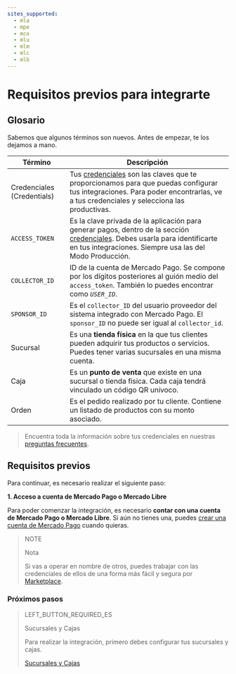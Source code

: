 ```yaml
---
sites_supported:
  - mla
  - mpe
  - mco
  - mlu
  - mlm
  - mlc
  - mlb
---
```


# Requisitos previos para integrarte

## Glosario

Sabemos que algunos términos son nuevos. Antes de empezar, te los dejamos a mano. 

| Término                            | Descripción                                                  |
| -----------------------------------| ------------------------------------------------------------ | 
| Credenciales (Credentials)         | Tus [credenciales]([FAKER][CREDENTIALS][URL]) son las claves que te proporcionamos para que puedas configurar tus integraciones. Para poder encontrarlas, ve a tus credenciales y selecciona las productivas. |
| `ACCESS_TOKEN` | Es la clave privada de la aplicación para generar pagos, dentro de la sección [credenciales]([FAKER][CREDENTIALS][URL]). Debes usarla para identificarte en tus integraciones. Siempre usa las del Modo Producción. |
| `COLLECTOR_ID` | ID de la cuenta de Mercado Pago. Se compone por los dígitos posteriores al guión medio del `access_token`. También lo puedes encontrar como _`USER_ID`_. |
| `SPONSOR_ID` |  Es el `collector_ID` del usuario proveedor del sistema integrado con Mercado Pago. El `sponsor_ID` no puede ser igual al `collector_id`. |
| Sucursal | Es una **tienda física** en la que tus clientes pueden adquirir tus productos o servicios. Puedes tener varias sucursales en una misma cuenta. |
| Caja | Es un **punto de venta** que existe en una sucursal o tienda física. Cada caja tendrá vinculado un código QR unívoco. |
| Orden | Es el pedido realizado por tu cliente. Contiene un listado de productos con su monto asociado.

> Encuentra toda la información sobre tus credenciales en nuestras [preguntas frecuentes](https://www.mercadopago.com.ar/developers/es/guides/faqs/credentials/).

## Requisitos previos

Para continuar, es necesario realizar el siguiente paso:

**1. Acceso a cuenta de Mercado Pago o Mercado Libre**

Para poder comenzar la integración, es necesario **contar con una cuenta de Mercado Pago o Mercado Libre**. 
Si aún no tienes una, puedes [crear una cuenta de Mercado Pago](https://www.mercadopago.com.ar) cuando quieras.

> NOTE
> 
> Nota
> 
> Si vas a operar en nombre de otros, puedes trabajar con las credenciales de ellos de una forma más fácil y segura por [Marketplace](https://www.mercadopago.com.ar/developers/es/guides/marketplace/api/introduction/).


### Próximos pasos


> LEFT_BUTTON_REQUIRED_ES
>
> Sucursales y Cajas
>
> Para realizar la integración, primero debes configurar tus sucursales y cajas.
>
> [Sucursales y Cajas](https://www.mercadopago.com.ar/developers/es/guides/qr-code/general-considerations/stores-pos/)
